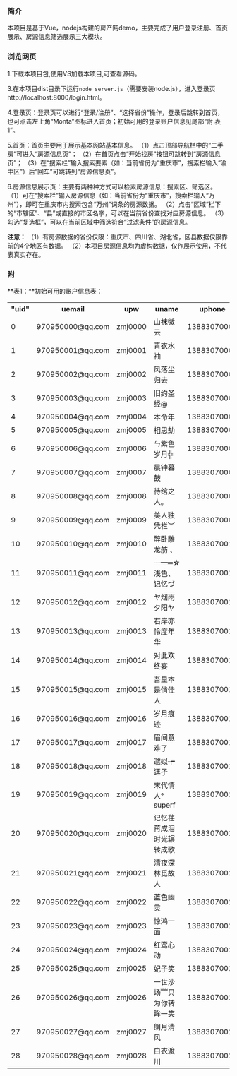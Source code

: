 ### 简介

本项目是基于Vue，nodejs构建的房产网demo，主要完成了用户登录注册、首页展示、房源信息筛选展示三大模块。

### 浏览网页

1.下载本项目包,使用VS加载本项目,可查看源码。

3.在本项目dist目录下运行`node server.js`（需要安装node.js），进入登录页http://localhost:8000/login.html。

4.登录页：登录页可以进行“登录/注册”、“选择省份”操作，登录后跳转到首页，也可点击左上角“Monta”图标进入首页；初始可用的登录账户信息见尾部“附 表1”。

5.首页：首页主要用于展示基本网站基本信息。
（1）点击顶部导航栏中的“二手房”可进入“房源信息页”；
（2）在首页点击“开始找房”按钮可跳转到“房源信息页”；
（3）在“搜索栏”输入搜索要素（如：当前省份为“重庆市”，搜索栏输入“渝中区”）后“回车”可跳转到“房源信息页”。

6.房源信息展示页：主要有两种种方式可以检索房源信息：搜索区、筛选区。
（1）可在“搜索栏”输入房源信息（如：当前省份为“重庆市”，搜索栏输入“万州”），即可在重庆市内搜索包含“万州”词条的房源数据。
（2）点击“区域”栏下的“市辖区”、“县”或直接的市区名字，可以在当前省份查找对应房源信息。
（3）勾选“复选框”，可以在当前区域中筛选符合“过滤条件”的房源信息。

**注意：**
（1）有房源数据的省份仅限：重庆市、四川省、湖北省，区县数据仅限靠前的4个地区有数据。
（2）本项目房源信息均为虚构数据，仅作展示使用，不代表真实存在。

### 附 
**表1：**初始可用的账户信息表：

<table id="userlist"><tr class="tr1"><th>"uid"</th> <th>uemail</th> <th>upw</th> <th>uname</th> <th>uphone</th></tr> <tr><td>0</td><td>970950000@qq.com</td><td>zmj0000</td><td>山抹微云</td><td>13883070000</td></tr><tr><td>1</td><td>970950001@qq.com</td><td>zmj0001</td><td>青衣水袖</td><td>13883070001</td></tr><tr><td>2</td><td>970950002@qq.com</td><td>zmj0002</td><td>风落尘归去</td><td>13883070002</td></tr><tr><td>3</td><td>970950003@qq.com</td><td>zmj0003</td><td>旧约圣经@</td><td>13883070003</td></tr><tr><td>4</td><td>970950004@qq.com</td><td>zmj0004</td><td>本命年</td><td>13883070004</td></tr><tr><td>5</td><td>970950005@qq.com</td><td>zmj0005</td><td>相思劫</td><td>13883070005</td></tr><tr><td>6</td><td>970950006@qq.com</td><td>zmj0006</td><td>ㄣ紫色岁月╬</td><td>13883070006</td></tr><tr><td>7</td><td>970950007@qq.com</td><td>zmj0007</td><td>晨钟暮鼓</td><td>13883070007</td></tr><tr><td>8</td><td>970950008@qq.com</td><td>zmj0008</td><td>待绾之人。</td><td>13883070008</td></tr><tr><td>9</td><td>970950009@qq.com</td><td>zmj0009</td><td>美人独凭栏︶</td><td>13883070009</td></tr><tr><td>10</td><td>970950010@qq.com</td><td>zmj0010</td><td>醉卧雕龙舫 、</td><td>13883070010</td></tr><tr><td>11</td><td>970950011@qq.com</td><td>zmj0011</td><td>┈━═☆浅色、记忆づ</td><td>13883070011</td></tr><tr><td>12</td><td>970950012@qq.com</td><td>zmj0012</td><td>ヤ烟雨夕阳ヤ</td><td>13883070012</td></tr><tr><td>13</td><td>970950013@qq.com</td><td>zmj0013</td><td>右岸亦怜度年华</td><td>13883070013</td></tr><tr><td>14</td><td>970950014@qq.com</td><td>zmj0014</td><td>对此欢终宴</td><td>13883070014</td></tr><tr><td>15</td><td>970950015@qq.com</td><td>zmj0015</td><td>吾皇本是俏佳人</td><td>13883070015</td></tr><tr><td>16</td><td>970950016@qq.com</td><td>zmj0016</td><td>岁月痕迹</td><td>13883070016</td></tr><tr><td>17</td><td>970950017@qq.com</td><td>zmj0017</td><td>眉间意难了</td><td>13883070017</td></tr><tr><td>18</td><td>970950018@qq.com</td><td>zmj0018</td><td>邈姒┮迋孑</td><td>13883070018</td></tr><tr><td>19</td><td>970950019@qq.com</td><td>zmj0019</td><td>末代情人° superf</td><td>13883070019</td></tr><tr><td>20</td><td>970950020@qq.com</td><td>zmj0020</td><td>记忆荏苒成泪 时光辗转成歌</td><td>13883070020</td></tr><tr><td>21</td><td>970950021@qq.com</td><td>zmj0021</td><td>清夜深林觅故人</td><td>13883070021</td></tr><tr><td>22</td><td>970950022@qq.com</td><td>zmj0022</td><td>蓝色幽灵</td><td>13883070022</td></tr><tr><td>23</td><td>970950023@qq.com</td><td>zmj0023</td><td>惊鸿一面</td><td>13883070023</td></tr><tr><td>24</td><td>970950024@qq.com</td><td>zmj0024</td><td>红鸾心动</td><td>13883070024</td></tr><tr><td>25</td><td>970950025@qq.com</td><td>zmj0025</td><td>妃子笑</td><td>13883070025</td></tr><tr><td>26</td><td>970950026@qq.com</td><td>zmj0026</td><td>一世沙场﹌只为你转眸一笑</td><td>13883070026</td></tr><tr><td>27</td><td>970950027@qq.com</td><td>zmj0027</td><td>朗月清风</td><td>13883070027</td></tr><tr><td>28</td><td>970950028@qq.com</td><td>zmj0028</td><td>白衣渡川</td><td>13883070028</td></tr></table>